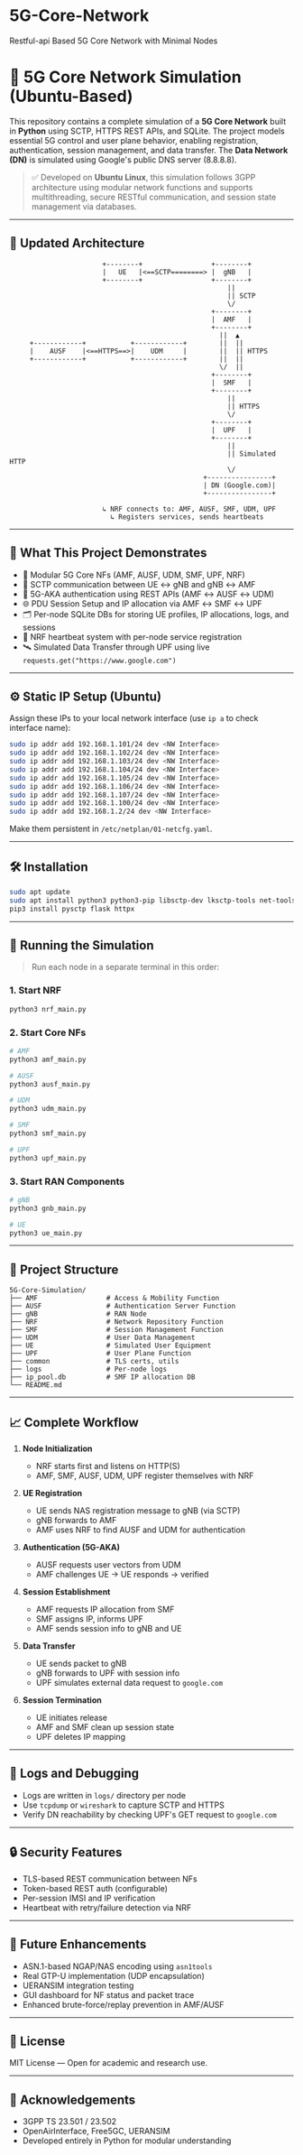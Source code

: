# 5G-Core-Network
Restful-api Based 5G Core Network with Minimal Nodes


# 📡 5G Core Network Simulation (Ubuntu-Based)

This repository contains a complete simulation of a **5G Core Network** built in **Python** using SCTP, HTTPS REST APIs, and SQLite. The project models essential 5G control and user plane behavior, enabling registration, authentication, session management, and data transfer. The **Data Network (DN)** is simulated using Google's public DNS server (8.8.8.8).

> ✅ Developed on **Ubuntu Linux**, this simulation follows 3GPP architecture using modular network functions and supports multithreading, secure RESTful communication, and session state management via databases.

---

## 🧱 Updated Architecture

```
                       +--------+                 +--------+
                       |   UE   |<==SCTP========> |  gNB   |
                       +--------+                 +--------+
                                                      ||
                                                      || SCTP
                                                      \/
                                                  +--------+
                                                  |  AMF   |
                                                  +--------+
                                                    ||  ▲
     +------------+           +------------+        ||  ||
     |    AUSF    |<==HTTPS==>|    UDM     |        ||  || HTTPS
     +------------+           +------------+        ||  ||
                                                    \/  ||
                                                  +--------+
                                                  |  SMF   |
                                                  +--------+
                                                      ||
                                                      || HTTPS
                                                      \/
                                                  +--------+
                                                  |  UPF   |
                                                  +--------+
                                                      ||
                                                      || Simulated HTTP
                                                      \/
                                                +----------------+
                                                | DN (Google.com)|
                                                +----------------+

                       ↳ NRF connects to: AMF, AUSF, SMF, UDM, UPF
                         ↳ Registers services, sends heartbeats
```

---

## 🔧 What This Project Demonstrates

- 🧩 Modular 5G Core NFs (AMF, AUSF, UDM, SMF, UPF, NRF)
- 📡 SCTP communication between UE ↔ gNB and gNB ↔ AMF
- 🔐 5G-AKA authentication using REST APIs (AMF ↔ AUSF ↔ UDM)
- 🌐 PDU Session Setup and IP allocation via AMF ↔ SMF ↔ UPF
- 🗂️ Per-node SQLite DBs for storing UE profiles, IP allocations, logs, and sessions
- 🔁 NRF heartbeat system with per-node service registration
- 🛰️ Simulated Data Transfer through UPF using live `requests.get("https://www.google.com")`

---

## ⚙️ Static IP Setup (Ubuntu)

Assign these IPs to your local network interface (use `ip a` to check interface name):

```bash
sudo ip addr add 192.168.1.101/24 dev <NW Interface>
sudo ip addr add 192.168.1.102/24 dev <NW Interface>
sudo ip addr add 192.168.1.103/24 dev <NW Interface>
sudo ip addr add 192.168.1.104/24 dev <NW Interface>
sudo ip addr add 192.168.1.105/24 dev <NW Interface>
sudo ip addr add 192.168.1.106/24 dev <NW Interface>
sudo ip addr add 192.168.1.107/24 dev <NW Interface>
sudo ip addr add 192.168.1.100/24 dev <NW Interface>
sudo ip addr add 192.168.1.2/24 dev <NW Interface>
```

Make them persistent in `/etc/netplan/01-netcfg.yaml`.

---

## 🛠️ Installation

```bash
sudo apt update
sudo apt install python3 python3-pip libsctp-dev lksctp-tools net-tools
pip3 install pysctp flask httpx
```

---

## 🚀 Running the Simulation

> Run each node in a separate terminal in this order:

### 1. Start NRF
```bash
python3 nrf_main.py
```

### 2. Start Core NFs
```bash
# AMF
python3 amf_main.py

# AUSF
python3 ausf_main.py

# UDM
python3 udm_main.py

# SMF
python3 smf_main.py

# UPF
python3 upf_main.py
```

### 3. Start RAN Components
```bash
# gNB
python3 gnb_main.py

# UE
python3 ue_main.py
```

---

## 📂 Project Structure

```
5G-Core-Simulation/
├── AMF                 # Access & Mobility Function
├── AUSF                # Authentication Server Function
├── gNB                 # RAN Node
├── NRF                 # Network Repository Function
├── SMF                 # Session Management Function
├── UDM                 # User Data Management
├── UE                  # Simulated User Equipment
├── UPF                 # User Plane Function
├── common              # TLS certs, utils
├── logs                # Per-node logs
├── ip_pool.db          # SMF IP allocation DB
└── README.md
```

---

## 📈 Complete Workflow

1. **Node Initialization**
   - NRF starts first and listens on HTTP(S)
   - AMF, SMF, AUSF, UDM, UPF register themselves with NRF

2. **UE Registration**
   - UE sends NAS registration message to gNB (via SCTP)
   - gNB forwards to AMF
   - AMF uses NRF to find AUSF and UDM for authentication

3. **Authentication (5G-AKA)**
   - AUSF requests user vectors from UDM
   - AMF challenges UE → UE responds → verified

4. **Session Establishment**
   - AMF requests IP allocation from SMF
   - SMF assigns IP, informs UPF
   - AMF sends session info to gNB and UE

5. **Data Transfer**
   - UE sends packet to gNB
   - gNB forwards to UPF with session info
   - UPF simulates external data request to `google.com`

6. **Session Termination**
   - UE initiates release
   - AMF and SMF clean up session state
   - UPF deletes IP mapping

---

## 🧪 Logs and Debugging

- Logs are written in `logs/` directory per node
- Use `tcpdump` or `wireshark` to capture SCTP and HTTPS
- Verify DN reachability by checking UPF's GET request to `google.com`

---

## 🔒 Security Features

- TLS-based REST communication between NFs
- Token-based REST auth (configurable)
- Per-session IMSI and IP verification
- Heartbeat with retry/failure detection via NRF

---

## 🧭 Future Enhancements

- ASN.1-based NGAP/NAS encoding using `asn1tools`
- Real GTP-U implementation (UDP encapsulation)
- UERANSIM integration testing
- GUI dashboard for NF status and packet trace
- Enhanced brute-force/replay prevention in AMF/AUSF

---

## 📜 License

MIT License — Open for academic and research use.

---

## 🙌 Acknowledgements

- 3GPP TS 23.501 / 23.502
- OpenAirInterface, Free5GC, UERANSIM
- Developed entirely in Python for modular understanding
